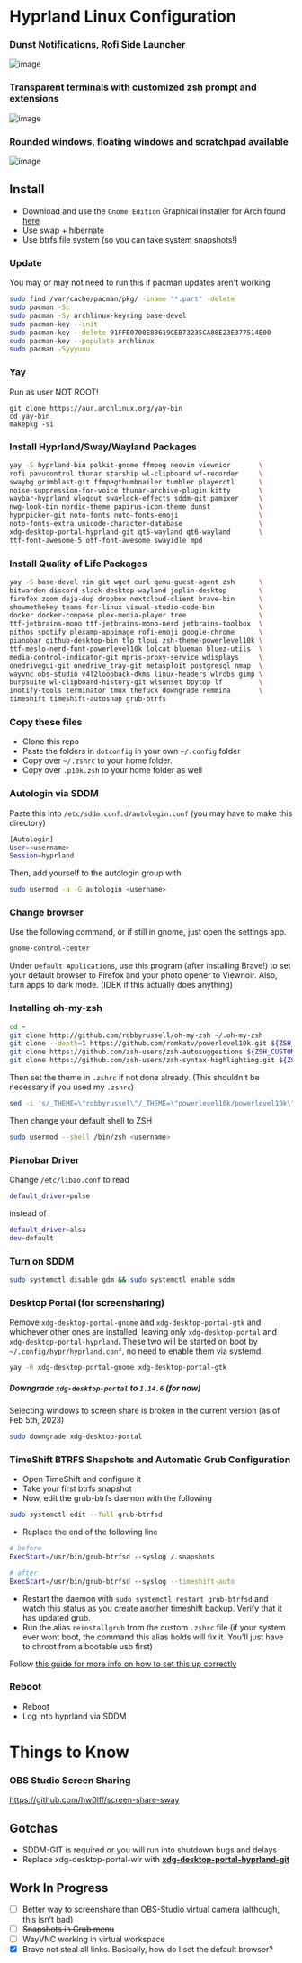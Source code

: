 # Hyprland Linux Configuration

### Dunst Notifications, Rofi Side Launcher
![image](https://user-images.githubusercontent.com/58751387/216806720-f36a74ff-6b08-4842-aa8c-7603c2430375.png)
### Transparent terminals with customized zsh prompt and extensions
![image](https://user-images.githubusercontent.com/58751387/216806870-e07a3b1b-e138-44fa-a9cf-197c783c7296.png)
### Rounded windows, floating windows and scratchpad available
![image](https://user-images.githubusercontent.com/58751387/216808036-bf6e57f9-a58f-429f-be80-ceb421f9ec79.png)


## Install
* Download and use the `Gnome Edition` Graphical Installer for Arch found [here](https://archlinuxgui.in/download.html)
* Use swap + hibernate
* Use btrfs file system (so you can take system snapshots!)

### Update
You may or may not need to run this if pacman updates aren't working
```bash
sudo find /var/cache/pacman/pkg/ -iname "*.part" -delete
sudo pacman -Sc
sudo pacman -Sy archlinux-keyring base-devel
sudo pacman-key --init
sudo pacman-key --delete 91FFE0700E80619CEB73235CA88E23E377514E00
sudo pacman-key --populate archlinux
sudo pacman -Syyyuuu
```

### Yay
Run as user NOT ROOT!
```
git clone https://aur.archlinux.org/yay-bin
cd yay-bin
makepkg -si
```

### Install Hyprland/Sway/Wayland Packages

``` bash
yay -S hyprland-bin polkit-gnome ffmpeg neovim viewnior       \
rofi pavucontrol thunar starship wl-clipboard wf-recorder     \
swaybg grimblast-git ffmpegthumbnailer tumbler playerctl      \
noise-suppression-for-voice thunar-archive-plugin kitty       \
waybar-hyprland wlogout swaylock-effects sddm-git pamixer     \
nwg-look-bin nordic-theme papirus-icon-theme dunst            \
hyprpicker-git noto-fonts noto-fonts-emoji                    \
noto-fonts-extra unicode-character-database                   \
xdg-desktop-portal-hyprland-git qt5-wayland qt6-wayland       \
ttf-font-awesome-5 otf-font-awesome swayidle mpd
```

### Install Quality of Life Packages
```bash
yay -S base-devel vim git wget curl qemu-guest-agent zsh      \
bitwarden discord slack-desktop-wayland joplin-desktop        \
firefox zoom deja-dup dropbox nextcloud-client brave-bin      \
showmethekey teams-for-linux visual-studio-code-bin           \
docker docker-compose plex-media-player tree                  \
ttf-jetbrains-mono ttf-jetbrains-mono-nerd jetbrains-toolbox  \
pithos spotify plexamp-appimage rofi-emoji google-chrome      \
pianobar github-desktop-bin tlp tlpui zsh-theme-powerlevel10k \
ttf-meslo-nerd-font-powerlevel10k lolcat blueman bluez-utils  \
media-control-indicator-git mpris-proxy-service wdisplays     \
onedrivegui-git onedrive_tray-git metasploit postgresql nmap  \
wayvnc obs-studio v4l2loopback-dkms linux-headers wlrobs gimp \
burpsuite wl-clipboard-history-git wlsunset bpytop lf         \
inotify-tools terminator tmux thefuck downgrade remmina       \
timeshift timeshift-autosnap grub-btrfs  
```

### Copy these files
* Clone this repo
* Paste the folders in `dotconfig` in your own `~/.config` folder
* Copy over `~/.zshrc` to your home folder.
* Copy over `.p10k.zsh` to your home folder as well

### Autologin via SDDM
Paste this into `/etc/sddm.conf.d/autologin.conf` (you may have to make this directory)
```bash
[Autologin]
User=<username>
Session=hyprland
```
Then, add yourself to the autologin group with
```bash
sudo usermod -a -G autologin <username>
```

### Change browser
Use the following command, or if still in gnome, just open the settings app.
```bash
gnome-control-center
```
Under `Default Applications`, use this program (after installing Brave!) to set your default browser to Firefox and your photo opener to Viewnoir.
Also, turn apps to dark mode. (IDEK if this actually does anything) 

### Installing oh-my-zsh
```bash
cd ~
git clone http://github.com/robbyrussell/oh-my-zsh ~/.oh-my-zsh
git clone --depth=1 https://github.com/romkatv/powerlevel10k.git ${ZSH_CUSTOM:-$HOME/.oh-my-zsh/custom}/themes/powerlevel10k
git clone https://github.com/zsh-users/zsh-autosuggestions ${ZSH_CUSTOM:-~/.oh-my-zsh/custom}/plugins/zsh-autosuggestions
git clone https://github.com/zsh-users/zsh-syntax-highlighting.git ${ZSH_CUSTOM:-~/.oh-my-zsh/custom}/plugins/zsh-syntax-highlighting
```
Then set the theme in `.zshrc` if not done already. (This shouldn't be necessary if you used my `.zshrc`)
```bash
sed -i 's/_THEME=\"robbyrussel\"/_THEME=\"powerlevel10k/powerlevel10k\"/g' ~/.zshrc
```
Then change your default shell to ZSH
```bash
sudo usermod --shell /bin/zsh <username>
```

### Pianobar Driver
Change `/etc/libao.conf` to read
```bash
default_driver=pulse
```
instead of
```bash
default_driver=alsa
dev=default
```

### Turn on SDDM
```bash
sudo systemctl disable gdm && sudo systemctl enable sddm
```

### Desktop Portal (for screensharing)
Remove `xdg-desktop-portal-gnome` and `xdg-desktop-portal-gtk` and whichever other ones are installed, leaving only `xdg-desktop-portal` and `xdg-desktop-portal-hyprland`. These two will be started on boot by `~/.config/hypr/hyprland.conf`, no need to enable them via systemd.
```bash
yay -R xdg-desktop-portal-gnome xdg-desktop-portal-gtk
```

##### Downgrade `xdg-desktop-portal` to `1.14.6` (for now) 
Selecting windows to screen share is broken in the current version (as of Feb 5th, 2023)
```bash
sudo downgrade xdg-desktop-portal
```

### TimeShift BTRFS Shapshots and Automatic Grub Configuration
* Open TimeShift and configure it
* Take your first btrfs snapshot
* Now, edit the grub-btrfs daemon with the following
```bash
sudo systemctl edit --full grub-btrfsd
```
* Replace the end of the following line
```bash
# before
ExecStart=/usr/bin/grub-btrfsd --syslog /.snapshots

# after 
ExecStart=/usr/bin/grub-btrfsd --syslog --timeshift-auto
```
* Restart the daemon with `sudo systemctl restart grub-btrfsd` and watch this status as you create another timeshift backup. Verify that it has updated grub.
* Run the alias `reinstallgrub` from the custom `.zshrc` file (if your system ever wont boot, the command this alias holds will fix it. You'll just have to chroot from a bootable usb first)

Follow [this guide for more info on how to set this up correctly](https://www.lorenzobettini.it/2022/07/timeshift-and-grub-btrfs-in-linux-arch/)

### Reboot
* Reboot
* Log into hyprland via SDDM

# Things to Know
### OBS Studio Screen Sharing
https://github.com/hw0lff/screen-share-sway

## Gotchas

- SDDM-GIT is required or you will run into shutdown bugs and delays
- Replace xdg-desktop-portal-wlr with **[xdg-desktop-portal-hyprland-git](https://wiki.hyprland.org/hyprland-wiki/pages/Useful-Utilities/Hyprland-desktop-portal/)**

## Work In Progress

- [ ] Better way to screenshare than OBS-Studio virtual camera (although, this isn't bad)
- [ ] ~~Snapshots in Grub menu~~
- [ ] WayVNC working in virtual workspace
- [X] Brave not steal all links. Basically, how do I set the default browser?
